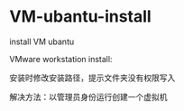 # VM-ubantu-install
install VM ubantu

VMware workstation install:

安装时修改安装路径，提示文件夹没有权限写入

解决方法：以管理员身份运行创建一个虚拟机
